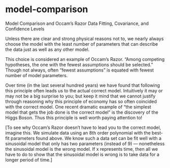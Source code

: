 # model-comparison
Model Comparison and Occam’s Razor
Data Fitting, Covariance, and Confidence Levels

Unless there are clear and strong physical reasons not to, we nearly always choose the model with the least number of parameters that can describe the data just as well as any other model.

This choice is considered an example of Occam’s Razor. “Among competing hypotheses, the one with the fewest assumptions should be selected.” Though not always, often “fewest assumptions” is equated with fewest number of model parameters.

Over time (in the last several hundred years) we have found that following this principle often leads us to the actual correct model. Intuitively it may or may not be a big surprise to you; but keep it mind that we cannot justify through reasoning why this principle of economy has so often coincided with the correct model. One recent dramatic example of “the simplest model that gets the job done is the correct model” is the discovery of the Higgs Boson. Thus this principle is well worth paying attention to!

[To see why Occam’s Razor doesn’t have to lead you to the correct model, imagine this. We simulate data using an 8th order polynomial with the best-fit parameters found above. We know such a data set can be fit well with a sinusoidal model that only has two parameters (instead of 9) — nonetheless the sinusoidal model is the wrong model. If x represents time, then all we have to do to show that the sinusoidal model is wrong is to take data for a longer period of time.]

